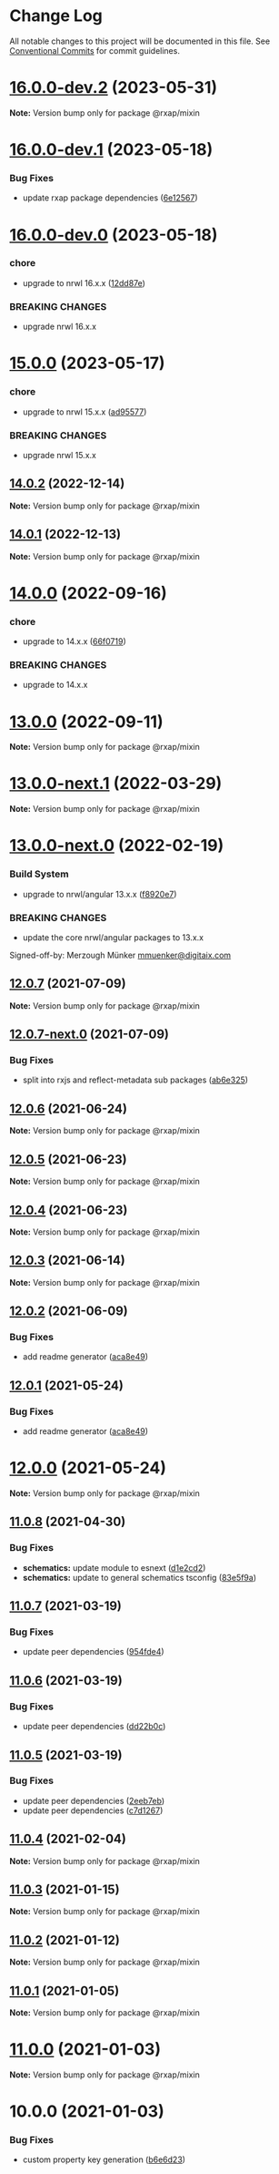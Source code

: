 # Change Log

All notable changes to this project will be documented in this file.
See [Conventional Commits](https://conventionalcommits.org) for commit guidelines.

# [16.0.0-dev.2](https://gitlab.com/rxap/packages/compare/@rxap/mixin@16.0.0-dev.1...@rxap/mixin@16.0.0-dev.2) (2023-05-31)

**Note:** Version bump only for package @rxap/mixin





# [16.0.0-dev.1](https://gitlab.com/rxap/packages/compare/@rxap/mixin@16.0.0-dev.0...@rxap/mixin@16.0.0-dev.1) (2023-05-18)


### Bug Fixes

* update rxap package dependencies ([6e12567](https://gitlab.com/rxap/packages/commit/6e12567c05ee3c504da5079cb393660f2ab4cd30))





# [16.0.0-dev.0](https://gitlab.com/rxap/packages/compare/@rxap/mixin@15.0.0...@rxap/mixin@16.0.0-dev.0) (2023-05-18)


### chore

* upgrade to nrwl 16.x.x ([12dd87e](https://gitlab.com/rxap/packages/commit/12dd87ef38d465c8af33cd26f7d5d7714bf7c392))


### BREAKING CHANGES

* upgrade nrwl 16.x.x





# [15.0.0](https://gitlab.com/rxap/packages/compare/@rxap/mixin@14.0.2...@rxap/mixin@15.0.0) (2023-05-17)


### chore

* upgrade to nrwl 15.x.x ([ad95577](https://gitlab.com/rxap/packages/commit/ad95577538adc5cd134cde8d1ff3b8fad52c9c2b))


### BREAKING CHANGES

* upgrade nrwl 15.x.x





## [14.0.2](https://gitlab.com/rxap/packages/compare/@rxap/mixin@14.0.1...@rxap/mixin@14.0.2) (2022-12-14)

**Note:** Version bump only for package @rxap/mixin





## [14.0.1](https://gitlab.com/rxap/packages/compare/@rxap/mixin@14.0.0...@rxap/mixin@14.0.1) (2022-12-13)

**Note:** Version bump only for package @rxap/mixin





# [14.0.0](https://gitlab.com/rxap/packages/compare/@rxap/mixin@13.0.0...@rxap/mixin@14.0.0) (2022-09-16)


### chore

* upgrade to 14.x.x ([66f0719](https://gitlab.com/rxap/packages/commit/66f0719ecac1378ca6f3edbf670de8de2fc33401))


### BREAKING CHANGES

* upgrade to 14.x.x





# [13.0.0](https://gitlab.com/rxap/packages/compare/@rxap/mixin@13.0.0-next.1...@rxap/mixin@13.0.0) (2022-09-11)

**Note:** Version bump only for package @rxap/mixin





# [13.0.0-next.1](https://gitlab.com/rxap/packages/compare/@rxap/mixin@13.0.0-next.0...@rxap/mixin@13.0.0-next.1) (2022-03-29)

**Note:** Version bump only for package @rxap/mixin





# [13.0.0-next.0](https://gitlab.com/rxap/packages/compare/@rxap/mixin@12.0.7...@rxap/mixin@13.0.0-next.0) (2022-02-19)


### Build System

* upgrade to nrwl/angular 13.x.x ([f8920e7](https://gitlab.com/rxap/packages/commit/f8920e7dde7bd2d4b4efac2b7097543d51482f81))


### BREAKING CHANGES

* update the core nrwl/angular packages to 13.x.x

Signed-off-by: Merzough Münker <mmuenker@digitaix.com>





## [12.0.7](https://gitlab.com/rxap/packages/compare/@rxap/mixin@12.0.7-next.0...@rxap/mixin@12.0.7) (2021-07-09)

**Note:** Version bump only for package @rxap/mixin





## [12.0.7-next.0](https://gitlab.com/rxap/packages/compare/@rxap/mixin@12.0.6...@rxap/mixin@12.0.7-next.0) (2021-07-09)


### Bug Fixes

* split into rxjs and reflect-metadata sub packages ([ab6e325](https://gitlab.com/rxap/packages/commit/ab6e32562dbed73752165f3568624f8d3417d7ee))





## [12.0.6](https://gitlab.com/rxap/packages/compare/@rxap/mixin@12.0.5...@rxap/mixin@12.0.6) (2021-06-24)

**Note:** Version bump only for package @rxap/mixin





## [12.0.5](https://gitlab.com/rxap/packages/compare/@rxap/mixin@12.0.4...@rxap/mixin@12.0.5) (2021-06-23)

**Note:** Version bump only for package @rxap/mixin





## [12.0.4](https://gitlab.com/rxap/packages/compare/@rxap/mixin@12.0.3...@rxap/mixin@12.0.4) (2021-06-23)

**Note:** Version bump only for package @rxap/mixin





## [12.0.3](https://gitlab.com/rxap/packages/compare/@rxap/mixin@12.0.2...@rxap/mixin@12.0.3) (2021-06-14)

**Note:** Version bump only for package @rxap/mixin





## [12.0.2](https://gitlab.com/rxap/packages/compare/@rxap/mixin@11.0.9...@rxap/mixin@12.0.2) (2021-06-09)


### Bug Fixes

* add readme generator ([aca8e49](https://gitlab.com/rxap/packages/commit/aca8e495f06d81edf14e56fdd1e6a3c2d7de4c50))





## [12.0.1](https://gitlab.com/rxap/packages/compare/@rxap/mixin@12.0.0...@rxap/mixin@12.0.1) (2021-05-24)


### Bug Fixes

* add readme generator ([aca8e49](https://gitlab.com/rxap/packages/commit/aca8e495f06d81edf14e56fdd1e6a3c2d7de4c50))





# [12.0.0](https://gitlab.com/rxap/packages/compare/@rxap/mixin@11.0.8...@rxap/mixin@12.0.0) (2021-05-24)

**Note:** Version bump only for package @rxap/mixin





## [11.0.8](https://gitlab.com/rxap/packages/compare/@rxap/mixin@11.0.7...@rxap/mixin@11.0.8) (2021-04-30)


### Bug Fixes

* **schematics:** update module to esnext ([d1e2cd2](https://gitlab.com/rxap/packages/commit/d1e2cd252f3866471935131187b3acaefe2cca82))
* **schematics:** update to general schematics tsconfig ([83e5f9a](https://gitlab.com/rxap/packages/commit/83e5f9a0cf1810686a503425d87a5e4ae30b8c84))





## [11.0.7](https://gitlab.com/rxap/packages/compare/@rxap/mixin@11.0.6...@rxap/mixin@11.0.7) (2021-03-19)


### Bug Fixes

* update peer dependencies ([954fde4](https://gitlab.com/rxap/packages/commit/954fde47836ff0c1f25a77c33ff871ddc7685b6c))





## [11.0.6](https://gitlab.com/rxap/packages/compare/@rxap/mixin@11.0.5...@rxap/mixin@11.0.6) (2021-03-19)


### Bug Fixes

* update peer dependencies ([dd22b0c](https://gitlab.com/rxap/packages/commit/dd22b0ce053bc266c7aea659a2faf3be39f424e7))





## [11.0.5](https://gitlab.com/rxap/packages/compare/@rxap/mixin@11.0.4...@rxap/mixin@11.0.5) (2021-03-19)


### Bug Fixes

* update peer dependencies ([2eeb7eb](https://gitlab.com/rxap/packages/commit/2eeb7eb85eedd6d610e855dc1724c7153cf01fd0))
* update peer dependencies ([c7d1267](https://gitlab.com/rxap/packages/commit/c7d12671f3efc198985cddee92caa2558e74b023))





## [11.0.4](https://gitlab.com/rxap/packages/compare/@rxap/mixin@11.0.3...@rxap/mixin@11.0.4) (2021-02-04)

**Note:** Version bump only for package @rxap/mixin





## [11.0.3](https://gitlab.com/rxap/packages/compare/@rxap/mixin@11.0.2...@rxap/mixin@11.0.3) (2021-01-15)

**Note:** Version bump only for package @rxap/mixin





## [11.0.2](https://gitlab.com/rxap/packages/compare/@rxap/mixin@11.0.1...@rxap/mixin@11.0.2) (2021-01-12)

**Note:** Version bump only for package @rxap/mixin





## [11.0.1](https://gitlab.com/rxap/packages/compare/@rxap/mixin@11.0.0...@rxap/mixin@11.0.1) (2021-01-05)

**Note:** Version bump only for package @rxap/mixin





# [11.0.0](https://gitlab.com/rxap/packages/compare/@rxap/mixin@10.0.0...@rxap/mixin@11.0.0) (2021-01-03)

**Note:** Version bump only for package @rxap/mixin





# 10.0.0 (2021-01-03)


### Bug Fixes

* custom property key generation ([b6e6d23](https://gitlab.com/rxap/packages/commit/b6e6d23215f0b35e0de2d35003b186a3d435b8e4))
